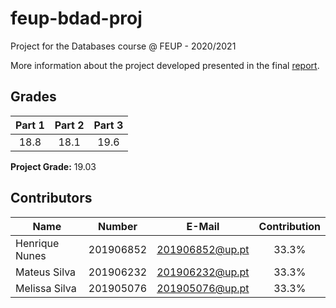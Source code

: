 # feup-bdad-proj
Project for the Databases course @ FEUP - 2020/2021

More information about the project developed presented in the final [report](https://github.com/Rikenunes8/feup-bdad-proj/blob/master/BDAD_PROJ_III_301/Relat%C3%B3rio%20Final.pdf).

## Grades 

| Part 1 | Part 2 | Part 3 |
| :----: | :----: | :----: |
| 18.8   | 18.1   | 19.6   |

**Project Grade:** 19.03

## Contributors

| Name               | Number    | E-Mail          | Contribution |
| ------------------ | --------- | --------------- | :----------: |
| Henrique Nunes     | 201906852 | 201906852@up.pt | 33.3%        |
| Mateus Silva       | 201906232 | 201906232@up.pt | 33.3%        |
| Melissa Silva      | 201905076 | 201905076@up.pt | 33.3%        |
